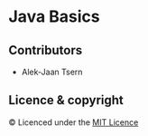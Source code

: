 # Java Basics
## Contributors
* Alek-Jaan Tsern
## Licence & copyright
© Licenced under the [MIT Licence](LICENCE)
